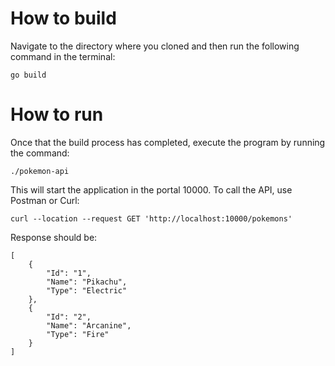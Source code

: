 # How to build
Navigate to the directory where you cloned and then run the following command in the terminal:

`go build`

# How to run
Once that the build process has completed, execute the program by running the command:

`./pokemon-api`

This will start the application in the portal 10000. To call the API, use Postman or Curl:

`curl --location --request GET 'http://localhost:10000/pokemons'`

 Response should be:
 
 ```
[
     {
         "Id": "1",
         "Name": "Pikachu",
         "Type": "Electric"
     },
     {
         "Id": "2",
         "Name": "Arcanine",
         "Type": "Fire"
     }
 ]
```